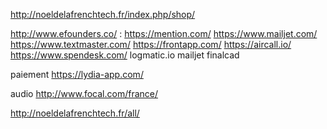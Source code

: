 http://noeldelafrenchtech.fr/index.php/shop/

http://www.efounders.co/ :
https://mention.com/
https://www.mailjet.com/
https://www.textmaster.com/
https://frontapp.com/
https://aircall.io/
https://www.spendesk.com/
logmatic.io
mailjet
finalcad

paiement https://lydia-app.com/

audio http://www.focal.com/france/


http://noeldelafrenchtech.fr/all/

